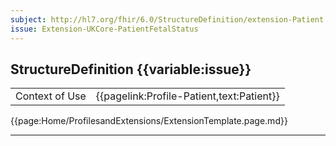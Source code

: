 ```yaml
---
subject: http://hl7.org/fhir/6.0/StructureDefinition/extension-Patient.fetalStatus
issue: Extension-UKCore-PatientFetalStatus
---
```


<div class="NewAddedItem">
<h2> StructureDefinition {{variable:issue}} </h2>


<table id="addToTranspose">
<tr><td>Context of Use</td>
<td>{{pagelink:Profile-Patient,text:Patient}}</td>
</tr>

</table>


{{page:Home/ProfilesandExtensions/ExtensionTemplate.page.md}}
</div>

---

